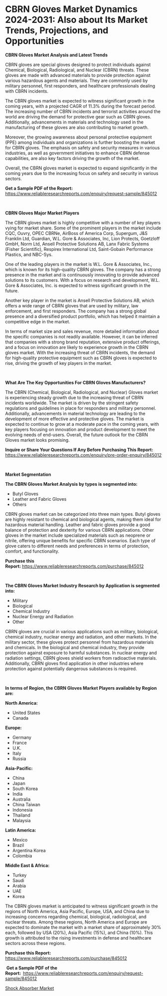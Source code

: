 <p><h1>CBRN Gloves Market Dynamics 2024-2031: Also about Its Market Trends, Projections, and Opportunities</h1></p><p><strong>CBRN Gloves Market Analysis and Latest Trends</strong></p>
<p><p>CBRN gloves are special gloves designed to protect individuals against Chemical, Biological, Radiological, and Nuclear (CBRN) threats. These gloves are made with advanced materials to provide protection against various hazardous agents and materials. They are commonly used by military personnel, first responders, and healthcare professionals dealing with CBRN incidents.</p><p>The CBRN gloves market is expected to witness significant growth in the coming years, with a projected CAGR of 11.3% during the forecast period. The increasing number of CBRN incidents and terrorist activities around the world are driving the demand for protective gear such as CBRN gloves. Additionally, advancements in materials and technology used in the manufacturing of these gloves are also contributing to market growth.</p><p>Moreover, the growing awareness about personal protective equipment (PPE) among individuals and organizations is further boosting the market for CBRN gloves. The emphasis on safety and security measures in various industries, as well as government initiatives to enhance CBRN defense capabilities, are also key factors driving the growth of the market.</p><p>Overall, the CBRN gloves market is expected to expand significantly in the coming years due to the increasing focus on safety and security in various sectors.</p></p>
<p><strong>Get a Sample PDF of the Report:&nbsp;</strong> <a href="https://www.reliableresearchreports.com/enquiry/request-sample/845012">https://www.reliableresearchreports.com/enquiry/request-sample/845012</a></p>
<p>&nbsp;</p>
<p><strong>CBRN Gloves Major Market Players</strong></p>
<p><p>The CBRN gloves market is highly competitive with a number of key players vying for market share. Some of the prominent players in the market include CQC, Ouvry, OPEC CBRNe, AirBoss of America Corp, Supergum, J&S Franklin Ltd, Guardian, W.L. Gore & Associates, Inc, Lion Protects, Goetzloff GmbH, Norm Ltd, Ansell Protective Solutions AB, Lanx Fabric Systems (Fisher Scientific), Respirex International Ltd, Saint-Gobain Performance Plastics, and NBC-Sys.</p><p>One of the leading players in the market is W.L. Gore & Associates, Inc., which is known for its high-quality CBRN gloves. The company has a strong presence in the market and is continuously innovating to provide advanced solutions to its customers. With a focus on research and development, W.L. Gore & Associates, Inc. is expected to witness significant growth in the future.</p><p>Another key player in the market is Ansell Protective Solutions AB, which offers a wide range of CBRN gloves that are used by military, law enforcement, and first responders. The company has a strong global presence and a diversified product portfolio, which has helped it maintain a competitive edge in the market.</p><p>In terms of market size and sales revenue, more detailed information about the specific companies is not readily available. However, it can be inferred that companies with a strong brand reputation, extensive product offerings, and a focus on innovation are likely to experience growth in the CBRN gloves market. With the increasing threat of CBRN incidents, the demand for high-quality protective equipment such as CBRN gloves is expected to rise, driving the growth of key players in the market.</p></p>
<p>&nbsp;</p>
<p><strong>What Are The Key Opportunities For CBRN Gloves Manufacturers?</strong></p>
<p><p>The CBRN (Chemical, Biological, Radiological, and Nuclear) Gloves market is experiencing steady growth due to the increasing threat of CBRN incidents worldwide. The market is driven by the stringent safety regulations and guidelines in place for responders and military personnel. Additionally, advancements in material technology are leading to the development of more effective and protective gloves. The market is expected to continue to grow at a moderate pace in the coming years, with key players focusing on innovation and product development to meet the evolving needs of end-users. Overall, the future outlook for the CBRN Gloves market looks promising.</p></p>
<p><strong>Inquire or Share Your Questions If Any Before Purchasing This Report:</strong> <a href="https://www.reliableresearchreports.com/enquiry/pre-order-enquiry/845012">https://www.reliableresearchreports.com/enquiry/pre-order-enquiry/845012</a></p>
<p>&nbsp;</p>
<p><strong>Market Segmentation</strong></p>
<p><strong>The CBRN Gloves Market Analysis by types is segmented into:</strong></p>
<p><ul><li>Butyl Gloves</li><li>Leather and Fabric Gloves</li><li>Others</li></ul></p>
<p><p>CBRN gloves market can be categorized into three main types. Butyl gloves are highly resistant to chemical and biological agents, making them ideal for hazardous material handling. Leather and fabric gloves provide a good balance of protection and dexterity for various CBRN applications. Other gloves in the market include specialized materials such as neoprene or nitrile, offering unique benefits for specific CBRN scenarios. Each type of glove caters to different needs and preferences in terms of protection, comfort, and functionality.</p></p>
<p><strong>Purchase this Report:&nbsp;</strong><a href="https://www.reliableresearchreports.com/purchase/845012">https://www.reliableresearchreports.com/purchase/845012</a></p>
<p>&nbsp;</p>
<p><strong>The CBRN Gloves Market Industry Research by Application is segmented into:</strong></p>
<p><ul><li>Military</li><li>Biological</li><li>Chemical Industry</li><li>Nuclear Energy and Radiation</li><li>Other</li></ul></p>
<p><p>CBRN gloves are crucial in various applications such as military, biological, chemical industry, nuclear energy and radiation, and other markets. In the military sector, these gloves protect personnel from hazardous materials and chemicals. In the biological and chemical industry, they provide protection against exposure to harmful substances. In nuclear energy and radiation settings, CBRN gloves shield workers from radioactive materials. Additionally, CBRN gloves find application in other industries where protection against potentially dangerous substances is required.</p></p>
<p>&nbsp;</p>
<p><strong>In terms of Region, the CBRN Gloves Market Players available by Region are:</strong></p>
<p>
    <p> <strong> North America: </strong>
        <ul>
            <li>United States</li>
            <li>Canada</li>
        </ul>
        </p> 
    <p> <strong> Europe: </strong>
        <ul>
            <li>Germany</li>
            <li>France</li>
            <li>U.K.</li>
            <li>Italy</li>
            <li>Russia</li>
        </ul>
        </p> 
    <p> <strong> Asia-Pacific: </strong>
        <ul>
            <li>China</li>
            <li>Japan</li>
            <li>South Korea</li>
            <li>India</li>
            <li>Australia</li>
            <li>China Taiwan</li>
            <li>Indonesia</li>
            <li>Thailand</li>
            <li>Malaysia</li>
        </ul>
        </p> 
    <p> <strong> Latin America: </strong>
        <ul>
            <li>Mexico</li>
            <li>Brazil</li>
            <li>Argentina Korea</li>
            <li>Colombia</li>
        </ul>
        </p> 
    <p> <strong> Middle East & Africa: </strong>
        <ul>
            <li>Turkey</li>
            <li>Saudi</li>
            <li>Arabia</li>
            <li>UAE</li>
            <li>Korea</li>
        </ul>
    </p>
    </p>
<p><p>The CBRN gloves market is anticipated to witness significant growth in the regions of North America, Asia Pacific, Europe, USA, and China due to increasing concerns regarding chemical, biological, radiological, and nuclear threats. Among these regions, North America and Europe are expected to dominate the market with a market share of approximately 30% each, followed by USA (20%), Asia Pacific (15%), and China (10%). This growth is attributed to the rising investments in defense and healthcare sectors across these regions.</p></p>
<p><strong>Purchase this Report: </strong><a href="https://www.reliableresearchreports.com/purchase/845012">https://www.reliableresearchreports.com/purchase/845012</a></p>
<p>&nbsp;<strong>Get a Sample PDF of the Report:&nbsp;&nbsp;</strong><a href="https://www.reliableresearchreports.com/enquiry/request-sample/845012">https://www.reliableresearchreports.com/enquiry/request-sample/845012</a></p>
<p><strong></strong></p>
<p><p><a href="https://fearless-okapi-6c8.notion.site/Shock-Absorber-Market-Size-Furnishes-Valuable-Information-Encompassing-Market-Share-Market-Trends--8760b7f893bb40508b0115b2c03adc57">Shock Absorber Market</a></p></p>